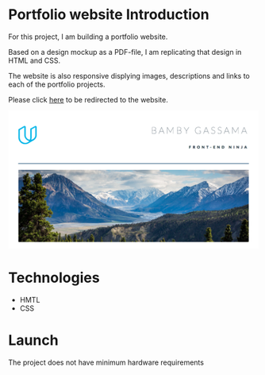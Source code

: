 
# Portfolio website Introduction

For this project, I am building a portfolio website. 

Based on a design mockup as a PDF-file, I am replicating that design in HTML and CSS. 

The website is also responsive displying images, descriptions and links to each of the portfolio projects.

Please click [here](https://portfolio-bamby.netlify.com/) to be redirected to the website. 

![Illustration](./images/screen.png)

# Technologies

* HMTL
* CSS

# Launch

 The project does not have minimum hardware requirements
